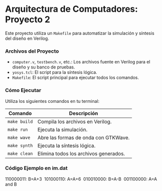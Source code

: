 # Arquitectura de Computadores: Proyecto 2

Este proyecto utiliza un `Makefile` para automatizar la simulación y síntesis del diseño en Verilog.

### Archivos del Proyecto

* `computer.v`, `testbench.v`, etc.: Los archivos fuente en Verilog para el diseño y su banco de pruebas.
* `yosys.tcl`: El script para la síntesis lógica.
* `Makefile`: El script principal para ejecutar todos los comandos.

### Cómo Ejecutar

Utiliza los siguientes comandos en tu terminal:

| Comando | Descripción |
|---|---|
| `make build` | Compila los archivos en Verilog. |
| `make run` | Ejecuta la simulación. |
| `make wave` | Abre las formas de onda con GTKWave. |
| `make synth` | Ejecuta la síntesis lógica. |
| `make clean` | Elimina todos los archivos generados. |

### Código Ejemplo en im.dat
110000011: B=A+3 
101000110: A=A+6 
010010000: B=A-B 
001100000: A=A and B
